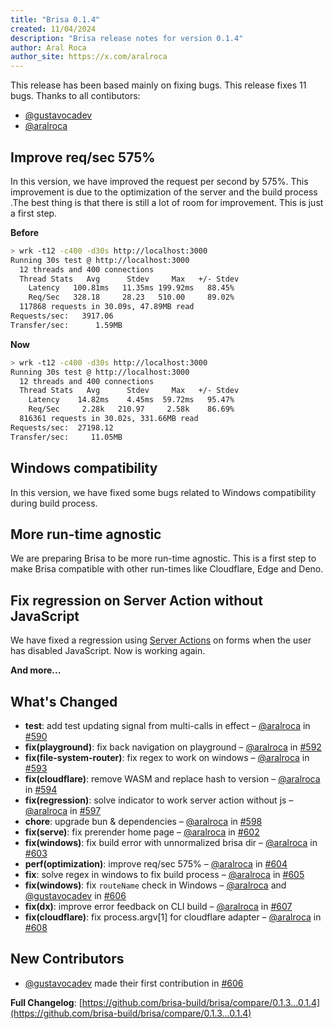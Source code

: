 ```yaml
---
title: "Brisa 0.1.4"
created: 11/04/2024
description: "Brisa release notes for version 0.1.4"
author: Aral Roca
author_site: https://x.com/aralroca
---
```


This release has been based mainly on fixing bugs. This release fixes 11 bugs. Thanks to all contibutors:

- [@gustavocadev](https://github.com/gustavocadev)
- [@aralroca](https://github.com/aralroca)

## Improve req/sec 575%

In this version, we have improved the request per second by 575%. This improvement is due to the optimization of the server and the build process .The best thing is that there is still a lot of room for improvement. This is just a first step.

**Before**

```sh
> wrk -t12 -c400 -d30s http://localhost:3000
Running 30s test @ http://localhost:3000
  12 threads and 400 connections
  Thread Stats   Avg      Stdev     Max   +/- Stdev
    Latency   100.81ms   11.35ms 199.92ms   88.45%
    Req/Sec   328.18     28.23   510.00     89.02%
  117868 requests in 30.09s, 47.89MB read
Requests/sec:   3917.06
Transfer/sec:      1.59MB
```

**Now**

```sh
> wrk -t12 -c400 -d30s http://localhost:3000
Running 30s test @ http://localhost:3000
  12 threads and 400 connections
  Thread Stats   Avg      Stdev     Max   +/- Stdev
    Latency    14.82ms    4.45ms  59.72ms   95.47%
    Req/Sec     2.28k   210.97     2.58k    86.69%
  816361 requests in 30.02s, 331.66MB read
Requests/sec:  27198.12
Transfer/sec:     11.05MB
```

## Windows compatibility

In this version, we have fixed some bugs related to Windows compatibility during build process.

## More run-time agnostic

We are preparing Brisa to be more run-time agnostic. This is a first step to make Brisa compatible with other run-times like Cloudflare, Edge and Deno.

## Fix regression on Server Action without JavaScript

We have fixed a regression using [Server Actions](https://brisa.build/building-your-application/data-management/server-actions) on forms when the user has disabled JavaScript. Now is working again.

**And more...**

## What's Changed

- **test**: add test updating signal from multi-calls in effect – [@aralroca](https://github.com/aralroca) in [#590](https://github.com/brisa-build/brisa/pull/590)
- **fix(playground)**: fix back navigation on playground – [@aralroca](https://github.com/aralroca) in [#592](https://github.com/brisa-build/brisa/pull/592)
- **fix(file-system-router)**: fix regex to work on windows – [@aralroca](https://github.com/aralroca) in [#593](https://github.com/brisa-build/brisa/pull/593)
- **fix(cloudflare)**: remove WASM and replace hash to version – [@aralroca](https://github.com/aralroca) in [#594](https://github.com/brisa-build/brisa/pull/594)
- **fix(regression)**: solve indicator to work server action without js – [@aralroca](https://github.com/aralroca) in [#597](https://github.com/brisa-build/brisa/pull/597)
- **chore**: upgrade bun & dependencies – [@aralroca](https://github.com/aralroca) in [#598](https://github.com/brisa-build/brisa/pull/598)
- **fix(serve)**: fix prerender home page – [@aralroca](https://github.com/aralroca) in [#602](https://github.com/brisa-build/brisa/pull/602)
- **fix(windows)**: fix build error with unnormalized brisa dir – [@aralroca](https://github.com/aralroca) in [#603](https://github.com/brisa-build/brisa/pull/603)
- **perf(optimization)**: improve req/sec 575% – [@aralroca](https://github.com/aralroca) in [#604](https://github.com/brisa-build/brisa/pull/604)
- **fix**: solve regex in windows to fix build process – [@aralroca](https://github.com/aralroca) in [#605](https://github.com/brisa-build/brisa/pull/605)
- **fix(windows)**: fix `routeName` check in Windows – [@aralroca](https://github.com/aralroca) and [@gustavocadev](https://github.com/gustavocadev) in [#606](https://github.com/brisa-build/brisa/pull/606)
- **fix(dx)**: improve error feedback on CLI build – [@aralroca](https://github.com/aralroca) in [#607](https://github.com/brisa-build/brisa/pull/607)
- **fix(cloudflare)**: fix process.argv[1] for cloudflare adapter – [@aralroca](https://github.com/aralroca) in [#608](https://github.com/brisa-build/brisa/pull/608)

## New Contributors

- [@gustavocadev](https://github.com/gustavocadev) made their first contribution in [#606](https://github.com/brisa-build/brisa/pull/606)

**Full Changelog**: [https://github.com/brisa-build/brisa/compare/0.1.3...0.1.4](https://github.com/brisa-build/brisa/compare/0.1.3...0.1.4)
